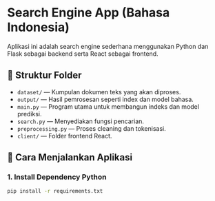 # Search Engine App (Bahasa Indonesia)

Aplikasi ini adalah search engine sederhana menggunakan Python dan Flask sebagai backend serta React sebagai frontend.

## 📁 Struktur Folder
- `dataset/` — Kumpulan dokumen teks yang akan diproses.
- `output/` — Hasil pemrosesan seperti index dan model bahasa.
- `main.py` — Program utama untuk membangun indeks dan model prediksi.
- `search.py` — Menyediakan fungsi pencarian.
- `preprocessing.py` — Proses cleaning dan tokenisasi.
- `client/` — Folder frontend React.

## 🚀 Cara Menjalankan Aplikasi

### 1. Install Dependency Python
```bash
pip install -r requirements.txt